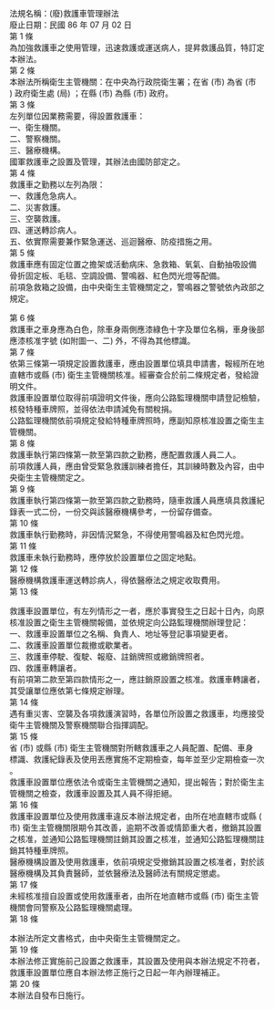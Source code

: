 法規名稱：(廢)救護車管理辦法  
廢止日期：民國 86 年 07 月 02 日  
第 1 條  
為加強救護車之使用管理，迅速救護或運送病人，提昇救護品質，特訂定  
本辦法。  
第 2 條  
本辦法所稱衛生主管機關：在中央為行政院衛生署；在省 (市) 為省 (市  
) 政府衛生處 (局) ；在縣 (市) 為縣 (市) 政府。  
第 3 條  
左列單位因業務需要，得設置救護車：  
一、衛生機關。  
二、警察機關。  
三、醫療機構。  
國軍救護車之設置及管理，其辦法由國防部定之。  
第 4 條  
救護車之勤務以左列為限：  
一、救護危急病人。  
二、災害救護。  
三、空襲救護。  
四、運送轉診病人。  
五、依實際需要兼作緊急運送、巡迴醫療、防疫措施之用。  
第 5 條  
救護車應有固定位置之擔架或活動病床、急救箱、氧氣、自動抽吸設備  
骨折固定板、毛毯、空調設備、警鳴器、紅色閃光燈等配備。  
前項急救箱之設備，由中央衛生主管機關定之，警鳴器之警號依內政部之  
規定。  


第 6 條  
救護車之車身應為白色，除車身兩側應漆綠色十字及單位名稱，車身後部  
應漆核准字號 (如附圖一、二) 外，不得為其他標識。  
第 7 條  
依第三條第一項規定設置救護車，應由設置單位填具申請書，報經所在地  
直轄市或縣 (市) 衛生主管機關核准。經審查合於前二條規定者，發給證  
明文件。  
救護車設置單位取得前項證明文件後，應向公路監理機關申請登記檢驗，  
核發特種車牌照，並得依法申請減免有關稅捐。  
公路監理機關依前項規定發給特種車牌照時，應副知原核准設置之衛生主  
管機關。  
第 8 條  
救護車執行第四條第一款至第四款之勤務，應配置救護人員二人。  
前項救護人員，應由曾受緊急救護訓練者擔任，其訓練時數及內容，由中  
央衛生主管機關定之。  
第 9 條  
救護車執行第四條第一款至第四款之勤務時，隨車救護人員應填具救護紀  
錄表一式二份，一份交與該醫療機構參考，一份留存備查。  
第 10 條  
救護車執行勤務時，非因情況緊急，不得使用警鳴器及紅色閃光燈。  
第 11 條  
救護車未執行勤務時，應停放於設置單位之固定地點。  
第 12 條  
醫療機構救護車運送轉診病人，得依醫療法之規定收取費用。  
第 13 條  


救護車設置單位，有左列情形之一者，應於事實發生之日起十日內，向原  
核准設置之衛生主管機關報備，並依規定向公路監理機關辦理登記：  
一、救護車設置單位之名稱、負責人、地址等登記事項變更者。  
二、救護車設置單位裁撤或歇業者。  
三、救護車停駛、復駛、報廢、註銷牌照或繳銷牌照者。  
四、救護車轉讓者。  
有前項第二款至第四款情形之一，應註銷原設置之核准。救護車轉讓者，  
其受讓單位應依第七條規定辦理。  
第 14 條  
遇有重災害、空襲及各項救護演習時，各單位所設置之救護車，均應接受  
衛牛主管機關及警察機關聯合指揮調配。  
第 15 條  
省 (市) 或縣 (市) 衛生主管機關對所轄救護車之人員配置、配備、車身  
標識、救護紀錄表及使用丟應實施不定期檢查，每年並至少定期檢查一次  
。  
救護車設置單位應依法令或衛生主管機關之通知，提出報告；對於衛生主  
管機關之檢查，救護車設置及其人員不得拒絕。  
第 16 條  
救護車設置單位及使用救護車違反本辦法規定者，由所在地直轄市或縣 (  
市) 衛生主管機關限期令其改善，逾期不改善或情節重大者，撤銷其設置  
之核准，並通知公路監理機關註銷其設置之核准，並通知公路監理機關註  
銷其特種車牌照。  
醫療機構設置及使用救護車，依前項規定受撤銷其設置之核准者，對於該  
醫療機構及其負責醫師，並依醫療法及醫師法有關規定懲處。  
第 17 條  
未經核准擅自設置或使用救護車者，由所在地直轄市或縣 (市) 衛生主管  
機關會同警察及公路監理機關處理。  
第 18 條  


本辦法所定文書格式，由中央衛生主管機關定之。  
第 19 條  
本辦法修正實施前己設置之救護車，其設置及使用與本辦法規定不符者，  
救護車設置單位應自本辦法修正施行之日起一年內辦理補正。  
第 20 條  
本辦法自發布日施行。  


